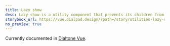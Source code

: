 ```yaml
---
title: Lazy show
desc: Lazy show is a utility component that prevents its children from being rendered until the first time it is shown.
storybook_url: https://vue.dialpad.design/?path=/story/utilities-lazy-show--default
no_preview: true
---
```


<aside class="d-notice d-notice--info d-mt24 d-wmx100p" role="status" aria-hidden="false">
  <div class="d-notice__icon">
    <dt-icon name="info"></dt-icon>
  </div>
  <div class="d-notice__content d-stack4">
    <p class="d-notice__message">

Currently documented in [Dialtone Vue](https://vue.dialpad.design/?path=/docs/utilities-lazy-show--default).
    </p>
  </div>
</aside>
